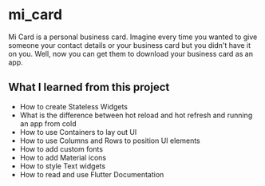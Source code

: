 # mi_card

Mi Card is a personal business card. Imagine every time you wanted to give someone your contact details or your business card but you didn't have it on you. Well, now you can get them to download your business card as an app.

## What I learned from this project

* How to create Stateless Widgets
* What is the difference between hot reload and hot refresh and running an app from cold
* How to use Containers to lay out UI
* How to use Columns and Rows to position UI elements
* How to add custom fonts
* How to add Material icons
* How to style Text widgets
* How to read and use Flutter Documentation
